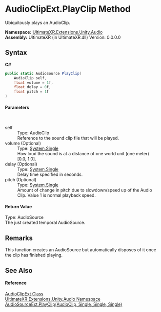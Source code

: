 # AudioClipExt.PlayClip Method 
 

Ubiquitously plays an AudioClip.

**Namespace:**&nbsp;<a href="N_UltimateXR_Extensions_Unity_Audio">UltimateXR.Extensions.Unity.Audio</a><br />**Assembly:**&nbsp;UltimateXR (in UltimateXR.dll) Version: 0.0.0.0

## Syntax

**C#**<br />
``` C#
public static AudioSource PlayClip(
	AudioClip self,
	float volume = 1f,
	float delay = 0f,
	float pitch = 1f
)
```


#### Parameters
&nbsp;<dl><dt>self</dt><dd>Type: AudioClip<br />Reference to the sound clip file that will be played.</dd><dt>volume (Optional)</dt><dd>Type: <a href="https://docs.microsoft.com/dotnet/api/system.single" target="_blank" rel="noopener noreferrer">System.Single</a><br />How loud the sound is at a distance of one world unit (one meter) [0.0, 1.0].</dd><dt>delay (Optional)</dt><dd>Type: <a href="https://docs.microsoft.com/dotnet/api/system.single" target="_blank" rel="noopener noreferrer">System.Single</a><br />Delay time specified in seconds.</dd><dt>pitch (Optional)</dt><dd>Type: <a href="https://docs.microsoft.com/dotnet/api/system.single" target="_blank" rel="noopener noreferrer">System.Single</a><br />Amount of change in pitch due to slowdown/speed up of the Audio Clip. Value 1 is normal playback speed.</dd></dl>

#### Return Value
Type: AudioSource<br />The just created temporal AudioSource.

## Remarks
This function creates an AudioSource but automatically disposes of it once the clip has finished playing.

## See Also


#### Reference
<a href="T_UltimateXR_Extensions_Unity_Audio_AudioClipExt">AudioClipExt Class</a><br /><a href="N_UltimateXR_Extensions_Unity_Audio">UltimateXR.Extensions.Unity.Audio Namespace</a><br /><a href="M_UltimateXR_Extensions_Unity_Audio_AudioSourceExt_PlayClip">AudioSourceExt.PlayClip(AudioClip, Single, Single, Single)</a><br />